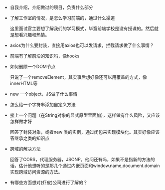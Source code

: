 * 自我介绍，介绍做过的项目，负责什么部分

* 了解工作室的情况，是怎么学习前端的，通过什么渠道

  这里面试官主要想了解我们的学习模式，毕竟前端学校是没有授课的。然后就是想看兴趣和热情。

* axios为什么要封装，直接用axios也可以发请求，拦截请求做了什么事情？

* 前端有了解前沿的知识吗，像hooks

* 如何删除一个DOM节点

  只说了一个removeElement，其实事后想好像还可以用覆盖的方式，像innerHTML等

* new 一个object，JS做了什么事情

* 怎么给一个字符串添加自定义方法

* 接上一个问题（在String对象的显式原型里面加），这样做有什么风险，又应该怎样做才好

  回答了封装对象，或者new 类的实例，通过闭包来实现模块化。其实好像应该答继承之类的知识点

* 跨域的解决方法

  回答了CORS，代理服务器，JSONP。他问还有吗，如果不是指新的方法的话，估计他想听的是那几个通过内嵌页面和window.name,document.domain实现跨域访问资源的方法。

* 有哪些方面想对(虾皮)公司进行了解的？